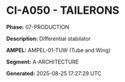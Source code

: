 # CI-A050 - TAILERONS

**Phase:** 07-PRODUCTION

**Description:** Differential stabilator

**AMPEL:** AMPEL-01-TUW (Tube and Wing)

**Segment:** A-ARCHITECTURE

**Generated:** 2025-08-25 17:27:29 UTC
